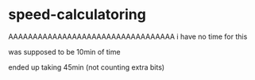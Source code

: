 # speed-calculatoring

AAAAAAAAAAAAAAAAAAAAAAAAAAAAAAAAAA
i have no time for this

was supposed to be 10min of time

ended up taking 45min (not counting extra bits)
